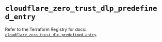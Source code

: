 # `cloudflare_zero_trust_dlp_predefined_entry`

Refer to the Terraform Registry for docs: [`cloudflare_zero_trust_dlp_predefined_entry`](https://registry.terraform.io/providers/cloudflare/cloudflare/5.10.1/docs/resources/zero_trust_dlp_predefined_entry).
